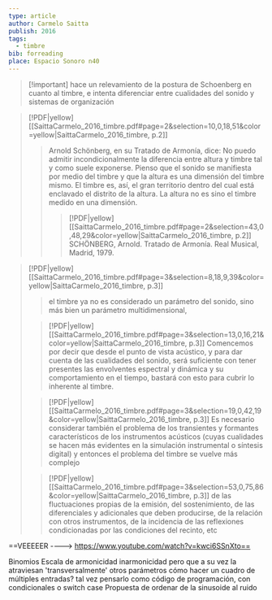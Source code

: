```yaml
---
type: article
author: Carmelo Saitta
publish: 2016
tags:
  - timbre
bib: forreading
place: Espacio Sonoro n40
---
```

> [!important] hace un relevamiento de la postura de Schoenberg en cuanto al timbre, e intenta diferenciar entre cualidades del sonido y sistemas de organización

> [!PDF|yellow] [[SaittaCarmelo_2016_timbre.pdf#page=2&selection=10,0,18,51&color=yellow|SaittaCarmelo_2016_timbre, p.2]]
> > Arnold Schönberg, en su Tratado de Armonía, dice: No puedo admitir incondicionalmente la diferencia entre altura y timbre tal y como suele exponerse. Pienso que el sonido se manifiesta por medio del timbre y que la altura es una dimensión del timbre mismo. El timbre es, así, el gran territorio dentro del cual está enclavado el distrito de la altura. La altura no es sino el timbre medido en una dimensión.
> > > [!PDF|yellow] [[SaittaCarmelo_2016_timbre.pdf#page=2&selection=43,0,48,29&color=yellow|SaittaCarmelo_2016_timbre, p.2]]
> > SCHÖNBERG, Arnold. Tratado de Armonía. Real Musical, Madrid, 1979.
> 
> 

> [!PDF|yellow] [[SaittaCarmelo_2016_timbre.pdf#page=3&selection=8,18,9,39&color=yellow|SaittaCarmelo_2016_timbre, p.3]]
> > el timbre ya no es considerado un parámetro del sonido, sino más bien un parámetro multidimensional,
> 
> > [!PDF|yellow] [[SaittaCarmelo_2016_timbre.pdf#page=3&selection=13,0,16,21&color=yellow|SaittaCarmelo_2016_timbre, p.3]]
> > Comencemos por decir que desde el punto de vista acústico, y para dar cuenta de las cualidades del sonido, será suficiente con tener presentes las envolventes espectral y dinámica y su comportamiento en el tiempo, bastará con esto para cubrir lo inherente al timbre. 
> 
> > [!PDF|yellow] [[SaittaCarmelo_2016_timbre.pdf#page=3&selection=19,0,42,19&color=yellow|SaittaCarmelo_2016_timbre, p.3]]
> > Es necesario considerar también el problema de los transientes y formantes característicos de los instrumentos acústicos (cuyas cualidades se hacen más evidentes en la simulación instrumental o síntesis digital) y entonces el problema del timbre se vuelve más complejo
> 
> > [!PDF|yellow] [[SaittaCarmelo_2016_timbre.pdf#page=3&selection=53,0,75,86&color=yellow|SaittaCarmelo_2016_timbre, p.3]]
> > de las fluctuaciones propias de la emisión, del sostenimiento, de las diferenciales y adicionales que deben producirse, de la relación con otros instrumentos, de la incidencia de las reflexiones condicionadas por las condiciones del recinto, etc
> 
> 



==VEEEEER ----> https://www.youtube.com/watch?v=kwci6SSnXto==

Binomios
Escala de armonicidad inarmonicidad pero que a su vez la atraviesan 'transversalmente' otros parámetros
	cómo hacer un cuadro de múltiples entradas? tal vez pensarlo como código de programación, con condicionales o switch case
Propuesta de ordenar de la sinusoide al ruido
